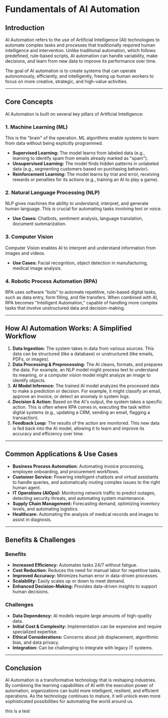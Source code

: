# Fundamentals of AI Automation

## Introduction

AI Automation refers to the use of Artificial Intelligence (AI) technologies to automate complex tasks and processes that traditionally required human intelligence and intervention. Unlike traditional automation, which follows predefined, rule-based scripts, AI automation can handle variability, make decisions, and learn from new data to improve its performance over time.

The goal of AI automation is to create systems that can operate autonomously, efficiently, and intelligently, freeing up human workers to focus on more creative, strategic, and high-value activities.

---

## Core Concepts

AI Automation is built on several key pillars of Artificial Intelligence:

### 1. Machine Learning (ML)
This is the "brain" of the operation. ML algorithms enable systems to learn from data without being explicitly programmed.
- **Supervised Learning:** The model learns from labeled data (e.g., learning to identify spam from emails already marked as "spam").
- **Unsupervised Learning:** The model finds hidden patterns in unlabeled data (e.g., segmenting customers based on purchasing behavior).
- **Reinforcement Learning:** The model learns by trial and error, receiving rewards or penalties for its actions (e.g., training an AI to play a game).

### 2. Natural Language Processing (NLP)
NLP gives machines the ability to understand, interpret, and generate human language. This is crucial for automating tasks involving text or voice.
- **Use Cases:** Chatbots, sentiment analysis, language translation, document summarization.

### 3. Computer Vision
Computer Vision enables AI to interpret and understand information from images and videos.
- **Use Cases:** Facial recognition, object detection in manufacturing, medical image analysis.

### 4. Robotic Process Automation (RPA)
RPA uses software "bots" to automate repetitive, rule-based digital tasks, such as data entry, form filling, and file transfers. When combined with AI, RPA becomes "Intelligent Automation," capable of handling more complex tasks that involve unstructured data and decision-making.

---

## How AI Automation Works: A Simplified Workflow

1.  **Data Ingestion:** The system takes in data from various sources. This data can be structured (like a database) or unstructured (like emails, PDFs, or images).
2.  **Data Processing & Preprocessing:** The AI cleans, formats, and prepares the data. For example, an NLP model might process text to understand its meaning, or a computer vision model might analyze an image to identify objects.
3.  **AI Model Inference:** The trained AI model analyzes the processed data to make a prediction or decision. For example, it might classify an email, approve an invoice, or detect an anomaly in system logs.
4.  **Decision & Action:** Based on the AI's output, the system takes a specific action. This is often where RPA comes in, executing the task within digital systems (e.g., updating a CRM, sending an email, flagging a transaction).
5.  **Feedback Loop:** The results of the action are monitored. This new data is fed back into the AI model, allowing it to learn and improve its accuracy and efficiency over time.

---

## Common Applications & Use Cases

- **Business Process Automation:** Automating invoice processing, employee onboarding, and procurement workflows.
- **Customer Service:** Powering intelligent chatbots and virtual assistants to handle queries, and automatically routing complex issues to the right human agent.
- **IT Operations (AIOps):** Monitoring network traffic to predict outages, detecting security threats, and automating system maintenance.
- **Supply Chain Management:** Forecasting demand, optimizing inventory levels, and automating logistics.
- **Healthcare:** Automating the analysis of medical records and images to assist in diagnosis.

---

## Benefits & Challenges

### Benefits
- **Increased Efficiency:** Automates tasks 24/7 without fatigue.
- **Cost Reduction:** Reduces the need for manual labor for repetitive tasks.
- **Improved Accuracy:** Minimizes human error in data-driven processes.
- **Scalability:** Easily scales up or down to meet demand.
- **Enhanced Decision-Making:** Provides data-driven insights to support human decisions.

### Challenges
- **Data Dependency:** AI models require large amounts of high-quality data.
- **Initial Cost & Complexity:** Implementation can be expensive and require specialized expertise.
- **Ethical Considerations:** Concerns about job displacement, algorithmic bias, and data privacy.
- **Integration:** Can be challenging to integrate with legacy IT systems.

---

## Conclusion

AI Automation is a transformative technology that is reshaping industries. By combining the learning capabilities of AI with the execution power of automation, organizations can build more intelligent, resilient, and efficient operations. As the technology continues to mature, it will unlock even more sophisticated possibilities for automating the world around us.



this is a test